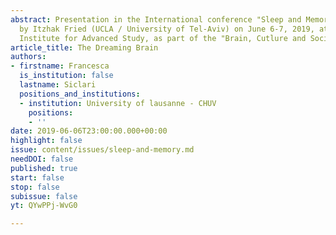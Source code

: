 ```yaml
---
abstract: Presentation in the International conference "Sleep and Memory" organized
  by Itzhak Fried (UCLA / University of Tel-Aviv) on June 6-7, 2019, at the Paris
  Institute for Advanced Study, as part of the "Brain, Cutlure and Society" program
article_title: The Dreaming Brain
authors:
- firstname: Francesca
  is_institution: false
  lastname: Siclari
  positions_and_institutions:
  - institution: University of lausanne - CHUV
    positions:
    - ''
date: 2019-06-06T23:00:00.000+00:00
highlight: false
issue: content/issues/sleep-and-memory.md
needDOI: false
published: true
start: false
stop: false
subissue: false
yt: QYwPPj-WvG0

---
```

<Youtube yt="QYwPPj-WvG0" caption="The Dreaming Brain" start="false" stop="false"></Youtube>